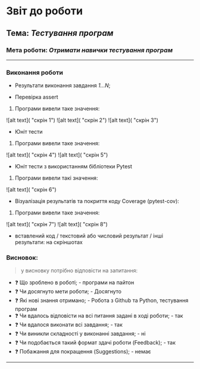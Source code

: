 # Звіт до роботи
## Тема: _Тестування програм_
### Мета роботи: _Отримати навички тестування програм_
---
### Виконання роботи
- Результати виконання завдання *1...N*;

- Перевірка assert

1. Програми вивели таке значення:

![alt text]( "скрін 1")
![alt text]( "скрін 2")
![alt text]( "скрін 3")
- Юніт тести 

1. Програми вивели таке значення:

![alt text]( "скрін 4")
![alt text]( "скрін 5")

- Юніт тести з використанням бібліотеки Pytest

1. Програми вивели такі значення:

![alt text]( "скрін 6")

- Візуалізація результатів та покриття коду Coverage (pytest-cov):

1. Програми вивели таке значення:

![alt text]( "скрін 7")
![alt text]( "скрін 8")

- вставлений код / текстовий або числовий результат / інші результати: на скріншотах

### Висновок: 
> у висновку потрібно відповісти на запитання:
- :question: Що зроблено в роботі; - програми на пайтон
- :question: Чи досягнуто мети роботи; - Досягнуто
- :question: Які нові знання отримано; - Робота з Github та Python, тестування програм
- :question: Чи вдалось відповісти на всі питання задані в ході роботи; - так
- :question: Чи вдалося виконати всі завдання; - так
- :question: Чи виникли складності у виконанні завдання; - ні
- :question: Чи подобається такий формат здачі роботи (Feedback); - так
- :question: Побажання для покращення (Suggestions); - немає
---    